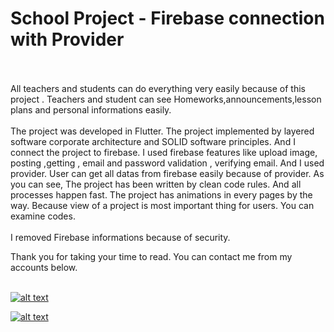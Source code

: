 # School Project - Firebase connection with Provider
<br><br>
  All teachers and students can do everything very easily because of this project . Teachers and student can see Homeworks,announcements,lesson plans and personal informations easily.
 <br><br>
  The project was developed in Flutter. The project implemented by layered software corporate architecture and SOLID software principles. And I connect the project to firebase. I used firebase features like upload image, posting ,getting , email and password validation , verifying email. And I used provider. User can get all datas from firebase easily because of provider. As you can see, The project has been written by clean code rules. And all processes happen fast. The project has animations in every pages by the way. Because view of a project is most important thing for users. You can examine codes.
 <br><br>
  I removed Firebase informations because of security.


Thank you for taking your time to read. You can contact me from my accounts below.<br>
<br>

<a href="https://github.com/KenanSonuksun" target="_blank">

![alt text](https://img.shields.io/badge/GitHub-100000?style=for-the-badge&logo=github&logoColor=white)

</a>
<a href="https://www.linkedin.com/in/kenan-sönüksün-598b121b0/" target="_blank">

![alt text](https://img.shields.io/badge/LinkedIn-0077B5?style=for-the-badge&logo=linkedin&logoColor=white)

</a>
